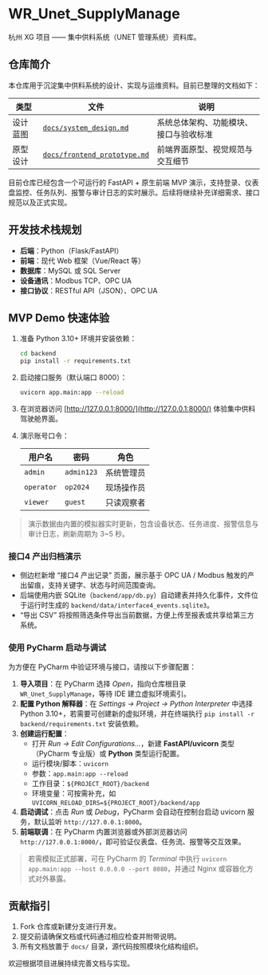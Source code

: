 # WR_Unet_SupplyManage

杭州 XG 项目 —— 集中供料系统（UNET 管理系统）资料库。

## 仓库简介

本仓库用于沉淀集中供料系统的设计、实现与运维资料。目前已整理的文档如下：

| 类型     | 文件                                     | 说明                                 |
|----------|------------------------------------------|--------------------------------------|
| 设计蓝图 | [`docs/system_design.md`](docs/system_design.md) | 系统总体架构、功能模块、接口与验收标准 |
| 原型设计 | [`docs/frontend_prototype.md`](docs/frontend_prototype.md) | 前端界面原型、视觉规范与交互细节       |

目前仓库已经包含一个可运行的 FastAPI + 原生前端 MVP 演示，支持登录、仪表盘监控、任务队列、报警与审计日志的实时展示。后续将继续补充详细需求、接口规范以及正式实现。

## 开发技术栈规划

* **后端**：Python（Flask/FastAPI）
* **前端**：现代 Web 框架（Vue/React 等）
* **数据库**：MySQL 或 SQL Server
* **设备通讯**：Modbus TCP、OPC UA
* **接口协议**：RESTful API（JSON）、OPC UA

## MVP Demo 快速体验

1. 准备 Python 3.10+ 环境并安装依赖：

   ```bash
   cd backend
   pip install -r requirements.txt
   ```

2. 启动接口服务（默认端口 8000）：

   ```bash
   uvicorn app.main:app --reload
   ```

3. 在浏览器访问 [http://127.0.0.1:8000/](http://127.0.0.1:8000/) 体验集中供料驾驶舱界面。

4. 演示账号口令：

   | 用户名    | 密码      | 角色         |
   |-----------|-----------|--------------|
   | `admin`   | `admin123`| 系统管理员   |
   | `operator`| `op2024`  | 现场操作员   |
   | `viewer`  | `guest`   | 只读观察者   |

> 演示数据由内置的模拟器实时更新，包含设备状态、任务进度、报警信息与审计日志，刷新周期为 3~5 秒。

### 接口4 产出归档演示

* 侧边栏新增 “接口4 产出记录” 页面，展示基于 OPC UA / Modbus 触发的产出留痕，支持关键字、状态与时间范围查询。
* 后端使用内嵌 SQLite（`backend/app/db.py`）自动建表并持久化事件，文件位于运行时生成的 `backend/data/interface4_events.sqlite3`。
* “导出 CSV” 将按照筛选条件导出当前数据，方便上传至报表或共享给第三方系统。

### 使用 PyCharm 启动与调试

为方便在 PyCharm 中验证环境与接口，请按以下步骤配置：

1. **导入项目**：在 PyCharm 选择 *Open*，指向仓库根目录 `WR_Unet_SupplyManage`，等待 IDE 建立虚拟环境索引。
2. **配置 Python 解释器**：在 *Settings → Project → Python Interpreter* 中选择 Python 3.10+，若需要可创建新的虚拟环境，并在终端执行 `pip install -r backend/requirements.txt` 安装依赖。
3. **创建运行配置**：
   - 打开 *Run → Edit Configurations…*，新建 **FastAPI/uvicorn** 类型（PyCharm 专业版）或 **Python** 类型运行配置。
   - 运行模块/脚本：`uvicorn`
   - 参数：`app.main:app --reload`
   - 工作目录：`${PROJECT_ROOT}/backend`
   - 环境变量：可按需补充，如 `UVICORN_RELOAD_DIRS=${PROJECT_ROOT}/backend/app`
4. **启动调试**：点击 *Run* 或 *Debug*，PyCharm 会自动在控制台启动 uvicorn 服务，默认监听 `http://127.0.0.1:8000`。
5. **前端联调**：在 PyCharm 内置浏览器或外部浏览器访问 `http://127.0.0.1:8000/`，即可验证仪表盘、任务流、报警等交互效果。

> 若需模拟正式部署，可在 PyCharm 的 *Terminal* 中执行 `uvicorn app.main:app --host 0.0.0.0 --port 8080`，并通过 Nginx 或容器化方式对外暴露。

## 贡献指引

1. Fork 仓库或新建分支进行开发。
2. 提交前请确保文档或代码通过相应检查并附带说明。
3. 所有文档放置于 `docs/` 目录，源代码按照模块化结构组织。

欢迎根据项目进展持续完善文档与实现。
